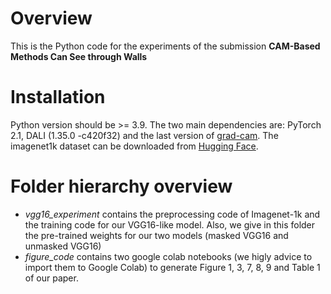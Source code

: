 # Overview

This is the Python code for the experiments of the submission **CAM-Based Methods Can See through Walls**

# Installation

Python version should be >= 3.9.
The two main dependencies are: PyTorch 2.1, DALI (1.35.0 -c420f32) and the last version of [grad-cam](https://github.com/jacobgil/pytorch-grad-cam).
The imagenet1k dataset can be downloaded from [Hugging Face](https://huggingface.co/datasets/imagenet-1k).

# Folder hierarchy overview

- *vgg16_experiment* contains the preprocessing code of Imagenet-1k and the training code for our VGG16-like model. Also, we give in this folder the pre-trained weights for our two models (masked VGG16 and unmasked VGG16)
- *figure_code* contains two google colab notebooks (we higly advice to import them to Google Colab) to generate Figure 1, 3, 7, 8, 9 and Table 1 of our paper.




